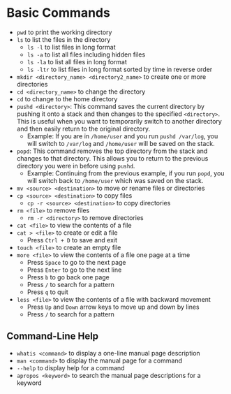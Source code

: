 # Basic Commands

- `pwd` to print the working directory
- `ls` to list the files in the directory
  - `ls -l` to list files in long format
  - `ls -a` to list all files including hidden files
  - `ls -la` to list all files in long format
  - `ls -ltr` to list files in long format sorted by time in reverse order
- `mkdir <directory_name> <directory2_name>` to create one or more directories
- `cd <directory_name>` to change the directory
- `cd` to change to the home directory
- `pushd <directory>`: This command saves the current directory by pushing it onto a stack and then changes to the specified `<directory>`. This is useful when you want to temporarily switch to another directory and then easily return to the original directory.
  - Example: If you are in `/home/user` and you run `pushd /var/log`, you will switch to `/var/log` and `/home/user` will be saved on the stack.
- `popd`: This command removes the top directory from the stack and changes to that directory. This allows you to return to the previous directory you were in before using `pushd`.
  - Example: Continuing from the previous example, if you run `popd`, you will switch back to `/home/user` which was saved on the stack.
- `mv <source> <destination>` to move or rename files or directories
- `cp <source> <destination>` to copy files
  - `cp -r <source> <destination>` to copy directories
- `rm <file>` to remove files
  - `rm -r <directory>` to remove directories
- `cat <file>` to view the contents of a file
- `cat > <file>` to create or edit a file
  - Press `Ctrl + D` to save and exit
- `touch <file>` to create an empty file
- `more <file>` to view the contents of a file one page at a time
  - Press `Space` to go to the next page
  - Press `Enter` to go to the next line
  - Press `b` to go back one page
  - Press `/` to search for a pattern
  - Press `q` to quit
- `less <file>` to view the contents of a file with backward movement
  - Press `Up` and `Down` arrow keys to move up and down by lines
  - Press `/` to search for a pattern

## Command-Line Help

- `whatis <command>` to display a one-line manual page description
- `man <command>` to display the manual page for a command
- `--help` to display help for a command
- `apropos <keyword>` to search the manual page descriptions for a keyword
